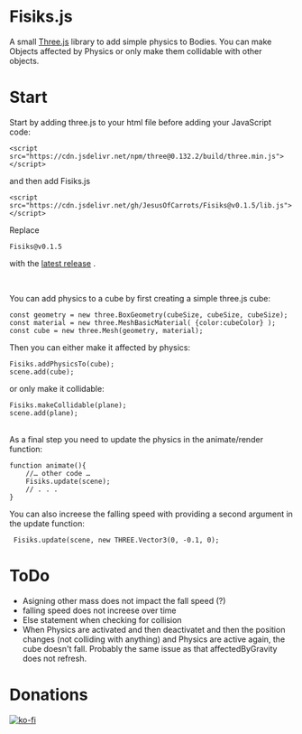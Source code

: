 # Fisiks.js 

A small [Three.js](https://threejs.org) library to add simple physics to Bodies.
You can make Objects affected by Physics or only make them collidable with other objects.

# Start 

Start by adding three.js to your html file before adding your JavaScript code:

    <script src="https://cdn.jsdelivr.net/npm/three@0.132.2/build/three.min.js"></script>

and then add Fisiks.js

    <script src="https://cdn.jsdelivr.net/gh/JesusOfCarrots/Fisiks@v0.1.5/lib.js"></script>

Replace 

    Fisiks@v0.1.5
    
   with the [latest release](https://github.com/JesusOfCarrots/Fisiks/releases) .

<br>

You can add physics to a cube by first creating a simple three.js cube:

    const geometry = new three.BoxGeometry(cubeSize, cubeSize, cubeSize);
    const material = new three.MeshBasicMaterial( {color:cubeColor} );
    const cube = new three.Mesh(geometry, material);

Then you can either make it affected by physics:

    Fisiks.addPhysicsTo(cube);
    scene.add(cube);

or only make it collidable:

    Fisiks.makeCollidable(plane);
    scene.add(plane);

<br>
As a final step you need to update the physics in the animate/render function:

    function animate(){
        //… other code …
        Fisiks.update(scene);
        // . . . 
    }

You can also increese the falling speed with providing a second argument in the update function: 

     Fisiks.update(scene, new THREE.Vector3(0, -0.1, 0);

# ToDo

  

 - Asigning other mass does not impact the fall speed (?)
 - falling speed does not increese over time
 - Else statement when checking for collision
 - When Physics are activated and then deactivatet and then the position changes (not colliding with anything) and Physics are active again, the cube doesn't fall. Probably the same issue as that affectedByGravity does not refresh.


# Donations 
[![ko-fi](https://ko-fi.com/img/githubbutton_sm.svg)](https://ko-fi.com/L3L3R7VCE)
